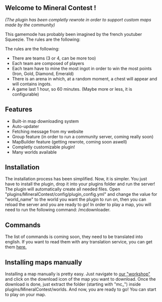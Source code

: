 ## Welcome to Mineral Contest !

*(The plugin has been completly rewrote in order to support custom maps made by the community)*


This gamemode has probably been imagined by the french youtuber Squeezie.
The rules are the following:

The rules are the following:

-   There are teams (3 or 4, can be more too)
-   Each team are composed of players
-   Each team have to mine the most ingot in order to win the most points (Iron, Gold, Diamond, Emerald)
-   There is an arena in which, at a random moment, a chest will appear and will contains ingots.
-   A game last 1 hour, so 60 minutes. (Maybe more or less, it is configurable)

## Features

 - Built-in map downloading system
 - Auto-updater
 - Fetching message from my website
 - Group feature (in order to run a community server, coming really soon)
 - MapBuilder feature (getting rewrote, coming soon aswell)
 - Completly customizable plugin!
 - Many worlds available

## Installation
The installation process has been simplified. Now, it is simpler. You just have to install the plugin, drop it into your plugins folder and run the server! The plugin will automatically create all needed files.
Open "plugins/MineralContest/config/plugin_config.yml" and change the value for "world_name" to the world you want the plugin to run on, then you can reload the server and you are ready to go!
In order to play a map, you will need to run the following command: /mcdownloader.

## Commands
The list of commands is coming soon, they need to be translated into english. If you want to read them with any translation service, you can get them [here.](http://beta.synchroneyes.fr/commandes)

## Installing maps manually
Installing a map manually is pretty easy. Just navigate to [our "workshop"](http://beta.synchroneyes.fr/workshop/) and click on the download icon of the map you want to download. Once the download is done, just extract the folder (starting with "mc_") inside plugins/MineralContest/worlds.
And now, you are ready to go! You can start to play on your map.
